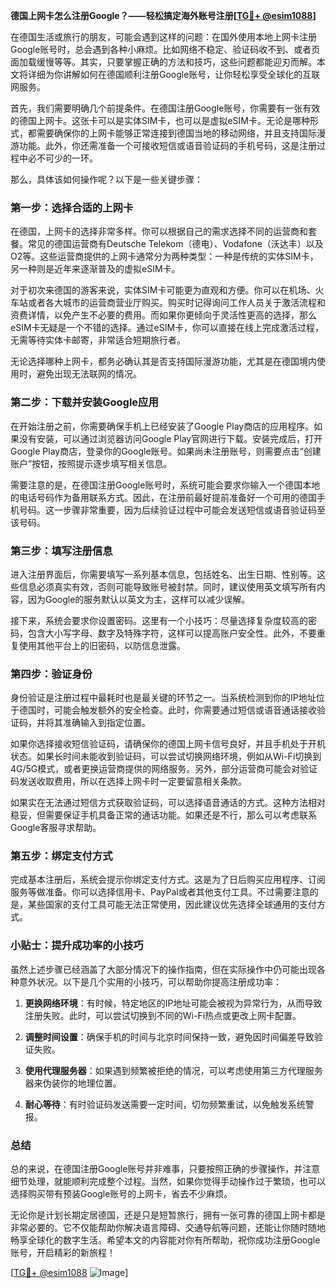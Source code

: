 **德国上网卡怎么注册Google？——轻松搞定海外账号注册[[TG💪+ @esim1088](https://t.me/s/esim1088)]**

在德国生活或旅行的朋友，可能会遇到这样的问题：在国外使用本地上网卡注册Google账号时，总会遇到各种小麻烦。比如网络不稳定、验证码收不到、或者页面加载缓慢等等。其实，只要掌握正确的方法和技巧，这些问题都能迎刃而解。本文将详细为你讲解如何在德国顺利注册Google账号，让你轻松享受全球化的互联网服务。

首先，我们需要明确几个前提条件。在德国注册Google账号，你需要有一张有效的德国上网卡。这张卡可以是实体SIM卡，也可以是虚拟eSIM卡。无论是哪种形式，都需要确保你的上网卡能够正常连接到德国当地的移动网络，并且支持国际漫游功能。此外，你还需准备一个可接收短信或语音验证码的手机号码，这是注册过程中必不可少的一环。

那么，具体该如何操作呢？以下是一些关键步骤：

### 第一步：选择合适的上网卡

在德国，上网卡的选择非常多样。你可以根据自己的需求选择不同的运营商和套餐。常见的德国运营商有Deutsche Telekom（德电）、Vodafone（沃达丰）以及O2等。这些运营商提供的上网卡通常分为两种类型：一种是传统的实体SIM卡，另一种则是近年来逐渐普及的虚拟eSIM卡。

对于初次来德国的游客来说，实体SIM卡可能更为直观和方便。你可以在机场、火车站或者各大城市的运营商营业厅购买。购买时记得询问工作人员关于激活流程和资费详情，以免产生不必要的费用。而如果你更倾向于灵活性更高的选择，那么eSIM卡无疑是一个不错的选择。通过eSIM卡，你可以直接在线上完成激活过程，无需等待实体卡邮寄，非常适合短期旅行者。

无论选择哪种上网卡，都务必确认其是否支持国际漫游功能，尤其是在德国境内使用时，避免出现无法联网的情况。

### 第二步：下载并安装Google应用

在开始注册之前，你需要确保手机上已经安装了Google Play商店的应用程序。如果没有安装，可以通过浏览器访问Google Play官网进行下载。安装完成后，打开Google Play商店，登录你的Google账号。如果尚未注册账号，则需要点击“创建账户”按钮，按照提示逐步填写相关信息。

需要注意的是，在德国注册Google账号时，系统可能会要求你输入一个德国本地的电话号码作为备用联系方式。因此，在注册前最好提前准备好一个可用的德国手机号码。这一步骤非常重要，因为后续验证过程中可能会发送短信或语音验证码至该号码。

### 第三步：填写注册信息

进入注册界面后，你需要填写一系列基本信息，包括姓名、出生日期、性别等。这些信息必须真实有效，否则可能导致账号被封禁。同时，建议使用英文填写所有内容，因为Google的服务默认以英文为主，这样可以减少误解。

接下来，系统会要求你设置密码。这里有一个小技巧：尽量选择复杂度较高的密码，包含大小写字母、数字及特殊字符，这样可以提高账户安全性。此外，不要重复使用其他平台上的旧密码，以防信息泄露。

### 第四步：验证身份

身份验证是注册过程中最耗时也是最关键的环节之一。当系统检测到你的IP地址位于德国时，可能会触发额外的安全检查。此时，你需要通过短信或语音通话接收验证码，并将其准确输入到指定位置。

如果你选择接收短信验证码，请确保你的德国上网卡信号良好，并且手机处于开机状态。如果长时间未能收到验证码，可以尝试切换网络环境，例如从Wi-Fi切换到4G/5G模式，或者更换运营商提供的网络服务。另外，部分运营商可能会对验证码发送收取费用，所以在选择上网卡时一定要留意相关条款。

如果实在无法通过短信方式获取验证码，可以选择语音通话的方式。这种方法相对稳妥，但需要保证手机具备正常的通话功能。如果还是不行，那么可以考虑联系Google客服寻求帮助。

### 第五步：绑定支付方式

完成基本注册后，系统会提示你绑定支付方式。这是为了日后购买应用程序、订阅服务等做准备。你可以选择信用卡、PayPal或者其他支付工具。不过需要注意的是，某些国家的支付工具可能无法正常使用，因此建议优先选择全球通用的支付方式。

### 小贴士：提升成功率的小技巧

虽然上述步骤已经涵盖了大部分情况下的操作指南，但在实际操作中仍可能出现各种意外状况。以下是几个实用的小技巧，可以帮助你提高注册成功率：

1. **更换网络环境**：有时候，特定地区的IP地址可能会被视为异常行为，从而导致注册失败。此时，可以尝试切换到不同的Wi-Fi热点或更改上网卡配置。
   
2. **调整时间设置**：确保手机的时间与北京时间保持一致，避免因时间偏差导致验证失败。

3. **使用代理服务器**：如果遇到频繁被拒绝的情况，可以考虑使用第三方代理服务器来伪装你的地理位置。

4. **耐心等待**：有时验证码发送需要一定时间，切勿频繁重试，以免触发系统警报。

### 总结

总的来说，在德国注册Google账号并非难事，只要按照正确的步骤操作，并注意细节处理，就能顺利完成整个过程。当然，如果你觉得手动操作过于繁琐，也可以选择购买带有预装Google账号的上网卡，省去不少麻烦。

无论你是计划长期定居德国，还是只是短暂旅行，拥有一张可靠的德国上网卡都是非常必要的。它不仅能帮助你解决语言障碍、交通导航等问题，还能让你随时随地畅享全球化的数字生活。希望本文的内容能对你有所帮助，祝你成功注册Google账号，开启精彩的新旅程！

[[TG💪+ @esim1088](https://t.me/s/esim1088) ![Image](https://i.postimg.cc/4NQfJmqS/Snipaste-2025-05-13-00-14-12.png)]